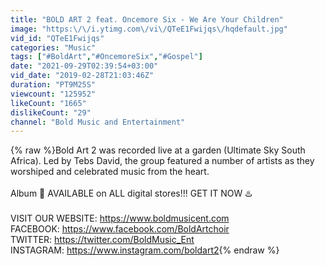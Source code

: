 ```yaml
---
title: "BOLD ART 2 feat. Oncemore Six - We Are Your Children"
image: "https:\/\/i.ytimg.com\/vi\/QTeE1Fwijqs\/hqdefault.jpg"
vid_id: "QTeE1Fwijqs"
categories: "Music"
tags: ["#BoldArt","#OncemoreSix","#Gospel"]
date: "2021-09-29T02:39:54+03:00"
vid_date: "2019-02-28T21:03:46Z"
duration: "PT9M25S"
viewcount: "125952"
likeCount: "1665"
dislikeCount: "29"
channel: "Bold Music and Entertainment"
---
```

{% raw %}Bold Art 2 was recorded live at a garden (Ultimate Sky South Africa). Led by Tebs David, the group featured a number of artists as they worshiped and celebrated music from the heart. <br /><br />Album 💽 AVAILABLE on ALL digital stores!!! GET IT NOW ♨️ <br /><br />VISIT OUR WEBSITE: <a rel="nofollow" target="blank" href="https://www.boldmusicent.com">https://www.boldmusicent.com</a> <br />FACEBOOK: <a rel="nofollow" target="blank" href="https://www.facebook.com/BoldArtchoir">https://www.facebook.com/BoldArtchoir</a> <br />TWITTER: <a rel="nofollow" target="blank" href="https://twitter.com/BoldMusic_Ent">https://twitter.com/BoldMusic_Ent</a><br />INSTAGRAM: <a rel="nofollow" target="blank" href="https://www.instagram.com/boldart2">https://www.instagram.com/boldart2</a>{% endraw %}
